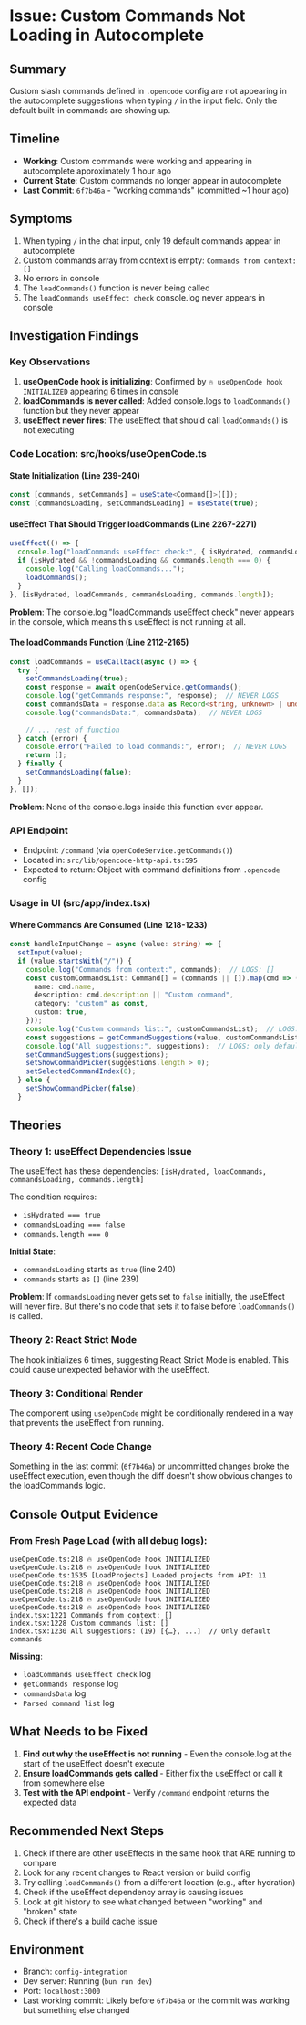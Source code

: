 # Issue: Custom Commands Not Loading in Autocomplete

## Summary
Custom slash commands defined in `.opencode` config are not appearing in the autocomplete suggestions when typing `/` in the input field. Only the default built-in commands are showing up.

## Timeline
- **Working**: Custom commands were working and appearing in autocomplete approximately 1 hour ago
- **Current State**: Custom commands no longer appear in autocomplete
- **Last Commit**: `6f7b46a` - "working commands" (committed ~1 hour ago)

## Symptoms
1. When typing `/` in the chat input, only 19 default commands appear in autocomplete
2. Custom commands array from context is empty: `Commands from context: []`
3. No errors in console
4. The `loadCommands()` function is never being called
5. The `loadCommands useEffect check` console.log never appears in console

## Investigation Findings

### Key Observations
1. **useOpenCode hook is initializing**: Confirmed by `🔥 useOpenCode hook INITIALIZED` appearing 6 times in console
2. **loadCommands is never called**: Added console.logs to `loadCommands()` function but they never appear
3. **useEffect never fires**: The useEffect that should call `loadCommands()` is not executing

### Code Location: src/hooks/useOpenCode.ts

#### State Initialization (Line 239-240)
```typescript
const [commands, setCommands] = useState<Command[]>([]);
const [commandsLoading, setCommandsLoading] = useState(true);
```

#### useEffect That Should Trigger loadCommands (Line 2267-2271)
```typescript
useEffect(() => {
  console.log("loadCommands useEffect check:", { isHydrated, commandsLoading, commandsLength: commands.length });
  if (isHydrated && !commandsLoading && commands.length === 0) {
    console.log("Calling loadCommands...");
    loadCommands();
  }
}, [isHydrated, loadCommands, commandsLoading, commands.length]);
```

**Problem**: The console.log "loadCommands useEffect check" never appears in the console, which means this useEffect is not running at all.

#### The loadCommands Function (Line 2112-2165)
```typescript
const loadCommands = useCallback(async () => {
  try {
    setCommandsLoading(true);
    const response = await openCodeService.getCommands();
    console.log("getCommands response:", response);  // NEVER LOGS
    const commandsData = response.data as Record<string, unknown> | undefined;
    console.log("commandsData:", commandsData);  // NEVER LOGS
    
    // ... rest of function
  } catch (error) {
    console.error("Failed to load commands:", error);  // NEVER LOGS
    return [];
  } finally {
    setCommandsLoading(false);
  }
}, []);
```

**Problem**: None of the console.logs inside this function ever appear.

### API Endpoint
- Endpoint: `/command` (via `openCodeService.getCommands()`)
- Located in: `src/lib/opencode-http-api.ts:595`
- Expected to return: Object with command definitions from `.opencode` config

### Usage in UI (src/app/index.tsx)

#### Where Commands Are Consumed (Line 1218-1233)
```typescript
const handleInputChange = async (value: string) => {
  setInput(value);
  if (value.startsWith("/")) {
    console.log("Commands from context:", commands);  // LOGS: []
    const customCommandsList: Command[] = (commands || []).map(cmd => ({
      name: cmd.name,
      description: cmd.description || "Custom command",
      category: "custom" as const,
      custom: true,
    }));
    console.log("Custom commands list:", customCommandsList);  // LOGS: []
    const suggestions = getCommandSuggestions(value, customCommandsList);
    console.log("All suggestions:", suggestions);  // LOGS: only default commands
    setCommandSuggestions(suggestions);
    setShowCommandPicker(suggestions.length > 0);
    setSelectedCommandIndex(0);
  } else {
    setShowCommandPicker(false);
  }
```

## Theories

### Theory 1: useEffect Dependencies Issue
The useEffect has these dependencies: `[isHydrated, loadCommands, commandsLoading, commands.length]`

The condition requires:
- `isHydrated === true` 
- `commandsLoading === false`
- `commands.length === 0`

**Initial State**:
- `commandsLoading` starts as `true` (line 240)
- `commands` starts as `[]` (line 239)

**Problem**: If `commandsLoading` never gets set to `false` initially, the useEffect will never fire. But there's no code that sets it to false before `loadCommands()` is called.

### Theory 2: React Strict Mode
The hook initializes 6 times, suggesting React Strict Mode is enabled. This could cause unexpected behavior with the useEffect.

### Theory 3: Conditional Render
The component using `useOpenCode` might be conditionally rendered in a way that prevents the useEffect from running.

### Theory 4: Recent Code Change
Something in the last commit (`6f7b46a`) or uncommitted changes broke the useEffect execution, even though the diff doesn't show obvious changes to the loadCommands logic.

## Console Output Evidence

### From Fresh Page Load (with all debug logs):
```
useOpenCode.ts:218 🔥 useOpenCode hook INITIALIZED
useOpenCode.ts:218 🔥 useOpenCode hook INITIALIZED  
useOpenCode.ts:1535 [LoadProjects] Loaded projects from API: 11
useOpenCode.ts:218 🔥 useOpenCode hook INITIALIZED
useOpenCode.ts:218 🔥 useOpenCode hook INITIALIZED
useOpenCode.ts:218 🔥 useOpenCode hook INITIALIZED
useOpenCode.ts:218 🔥 useOpenCode hook INITIALIZED
index.tsx:1221 Commands from context: []
index.tsx:1228 Custom commands list: []
index.tsx:1230 All suggestions: (19) [{…}, ...]  // Only default commands
```

**Missing**:
- `loadCommands useEffect check` log
- `getCommands response` log
- `commandsData` log
- `Parsed command list` log

## What Needs to be Fixed

1. **Find out why the useEffect is not running** - Even the console.log at the start of the useEffect doesn't execute
2. **Ensure loadCommands gets called** - Either fix the useEffect or call it from somewhere else
3. **Test with the API endpoint** - Verify `/command` endpoint returns the expected data

## Recommended Next Steps

1. Check if there are other useEffects in the same hook that ARE running to compare
2. Look for any recent changes to React version or build config
3. Try calling `loadCommands()` from a different location (e.g., after hydration)
4. Check if the useEffect dependency array is causing issues
5. Look at git history to see what changed between "working" and "broken" state
6. Check if there's a build cache issue

## Environment
- Branch: `config-integration`
- Dev server: Running (`bun run dev`)
- Port: `localhost:3000`
- Last working commit: Likely before `6f7b46a` or the commit was working but something else changed
